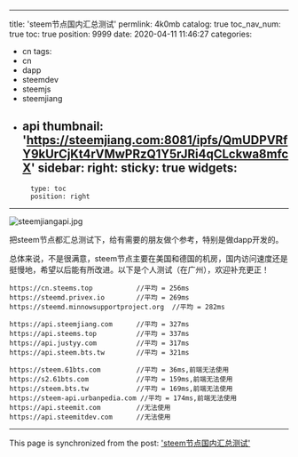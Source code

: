 
---
title: 'steem节点国内汇总测试'
permlink: 4k0mb
catalog: true
toc_nav_num: true
toc: true
position: 9999
date: 2020-04-11 11:46:27
categories:
- cn
tags:
- cn
- dapp
- steemdev
- steemjs
- steemjiang
- api
thumbnail: 'https://steemjiang.com:8081/ipfs/QmUDPVRfY9kUrCjKt4rVMwPRzQ1Y5rJRi4qCLckwa8mfcX'
sidebar:
    right:
        sticky: true
widgets:
    -
        type: toc
        position: right
---


![steemjiangapi.jpg](https://steemjiang.com:8081/ipfs/QmUDPVRfY9kUrCjKt4rVMwPRzQ1Y5rJRi4qCLckwa8mfcX)

把steem节点都汇总测试下，给有需要的朋友做个参考，特别是做dapp开发的。

总体来说，不是很满意，steem节点主要在美国和德国的机房，国内访问速度还是挺慢地，希望以后能有所改进。以下是个人测试（在广州），欢迎补充更正！

```
https://cn.steems.top           //平均 = 256ms
https://steemd.privex.io        //平均 = 269ms
https://steemd.minnowsupportproject.org  //平均 = 282ms

https://api.steemjiang.com      //平均 = 327ms
https://api.steems.top          //平均 = 337ms
https://api.justyy.com          //平均 = 317ms
https://api.steem.bts.tw        //平均 = 321ms

https://steem.61bts.com         //平均 = 36ms,前端无法使用
https://s2.61bts.com            //平均 = 159ms,前端无法使用
https://steem.bts.tw            //平均 = 169ms,前端无法使用
https://steem-api.urbanpedia.com //平均 = 174ms,前端无法使用
https://api.steemit.com         //无法使用
https://api.steemitdev.com      //无法使用
```




- - -

This page is synchronized from the post: ['steem节点国内汇总测试'](https://steemit.com/@lemooljiang/4k0mb)
